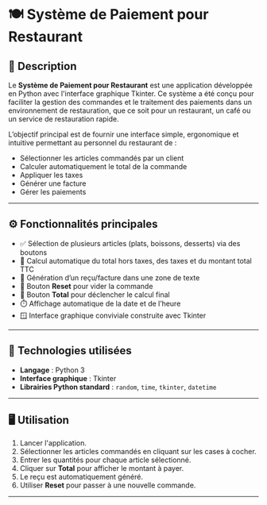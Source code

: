 # 🍽️ Système de Paiement pour Restaurant

## 📌 Description

Le **Système de Paiement pour Restaurant** est une application développée en Python avec l'interface graphique Tkinter. Ce système a été conçu pour faciliter la gestion des commandes et le traitement des paiements dans un environnement de restauration, que ce soit pour un restaurant, un café ou un service de restauration rapide.

L’objectif principal est de fournir une interface simple, ergonomique et intuitive permettant au personnel du restaurant de :
- Sélectionner les articles commandés par un client
- Calculer automatiquement le total de la commande
- Appliquer les taxes
- Générer une facture
- Gérer les paiements

---

## ⚙️ Fonctionnalités principales

- ✅ Sélection de plusieurs articles (plats, boissons, desserts) via des boutons
- 🧮 Calcul automatique du total hors taxes, des taxes et du montant total TTC
- 🧾 Génération d’un reçu/facture dans une zone de texte
- 🧹 Bouton **Reset** pour vider la commande
- 💸 Bouton **Total** pour déclencher le calcul final
- ⏱️ Affichage automatique de la date et de l’heure
- 🪟 Interface graphique conviviale construite avec Tkinter

---

## 🧰 Technologies utilisées

- **Langage** : Python 3
- **Interface graphique** : Tkinter
- **Librairies Python standard** : `random`, `time`, `tkinter`, `datetime`

---

## 🖥️ Utilisation

1. Lancer l'application.
2. Sélectionner les articles commandés en cliquant sur les cases à cocher.
3. Entrer les quantités pour chaque article sélectionné.
4. Cliquer sur **Total** pour afficher le montant à payer.
5. Le reçu est automatiquement généré.
6. Utiliser **Reset** pour passer à une nouvelle commande.

---
